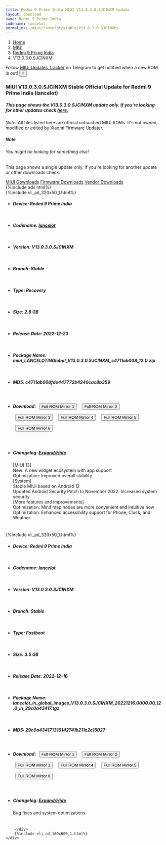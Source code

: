 ```yaml
---
title: Redmi 9 Prime India MIUI V13.0.3.0.SJCINXM Update
layout: download
name: Redmi 9 Prime India
codename: lancelot
permalink: /miui/lancelot/stable/V13.0.3.0.SJCINXM/
---
```

<nav aria-label="breadcrumb">
    <ol class="breadcrumb">
        <li class="breadcrumb-item"><a href="/">Home</a></li>
        <li class="breadcrumb-item"><a href="/miui/">MIUI</a></li>
        <li class="breadcrumb-item"><a href="/miui/lancelot/">Redmi 9 Prime India</a></li>
        <li class="breadcrumb-item active" aria-current="page">V13.0.3.0.SJCINXM</li>
    </ol>
</nav>
<div class="alert alert-primary alert-dismissible fade show" role="alert">
    Follow <a href="https://t.me/MIUIUpdatesTracker" class="alert-link">MIUI Updates Tracker</a> on Telegram to get
    notified when a new ROM is out!
    <button type="button" class="close" data-dismiss="alert" aria-label="Close">
        <span aria-hidden="true">&times;</span>
    </button>
</div>
<div class="col-12 mx-auto">
    <h3 class="title bg-light p-2 rounded">MIUI V13.0.3.0.SJCINXM Stable Official Update for Redmi 9 Prime India (lancelot)</h3>
    <h5>This page shows the V13.0.3.0.SJCINXM update only. If you're looking for other updates check
        <a href="/miui/lancelot/">here.</a></h5>
    <p><i>Note: </i>All files listed here are official untouched MIUI ROMs.
        It's not owned, modified or edited by Xiaomi Firmware Updater.</p>
    <div class="card">
        <div class="card-body">
            <h5 class="card-title">Note</h5>
            <h6 class="card-subtitle mb-2 text-muted">You might be looking for something else!</h6>
            <p class="card-text">This page shows a single update only.
                If you're looking for another update or other downloads check:</p>
            <a href="/miui/" class="card-link">MIUI Downloads</a>
            <a href="/firmware/" class="card-link">Firmware Downloads</a>
            <a href="/vendor/" class="card-link">Vendor Downloads</a>
        </div>
    </div>
    {%include ads.html%}
    <div class="row justify-content-center">
        <div class="col-10" id="downloads">
                    <div class="card card-body">
            {%include vli_ad_320x50_1.html%}
            <ul class="list-unstyled">
                <li style="padding-bottom: 10px;">
                    <h5><b>Device: </b>Redmi 9 Prime India</h5>
                </li>
                <li style="padding-bottom: 10px;">
                    <h5><b>Codename: </b> <a href="/miui/lancelot/" target="_blank">lancelot</a> </h5>
                </li>
                <li style="padding-bottom: 10px;">
                    <h5><b>Version: </b>V13.0.3.0.SJCINXM</h5>
                </li>
                <li style="padding-bottom: 10px;">
                    <h5><b>Branch: </b>Stable</h5>
                </li>
                <li style="padding-bottom: 10px;">
                    <h5><b>Type: </b>Recovery</h5>
                </li>
                <li style="padding-bottom: 10px;">
                    <h5><b>Size: </b>2.8 GB</h5>
                </li>
                <li style="padding-bottom: 10px;">
                    <h5><b>Release Date: </b>2022-12-23</h5>
                </li>
                <li style="padding-bottom: 10px;">
                    <h5><b>Package Name: </b><span id="filename" class="text-dark">miui_LANCELOTINGlobal_V13.0.3.0.SJCINXM_c4711ab008_12.0.zip</span></h5>
                </li>
                <li style="padding-bottom: 10px;">
                    <h5><b>MD5: </b><span id="md5" class="text-muted">c4711ab008fde447772b4240cac8b359</span></h5>
                </li>
                <li style="padding-bottom: 10px;">
                    <h5><b>Download: </b> <button type="button" id="download" class="btn btn-primary" style="margin: 7px;" onclick="window.open('https://cdn-ota.azureedge.net/V13.0.3.0.SJCINXM/miui_LANCELOTINGlobal_V13.0.3.0.SJCINXM_c4711ab008_12.0.zip', '_blank');"><i class="fa fa-download"></i> Full ROM Mirror 1</button> <button type="button" id="download" class="btn btn-primary" style="margin: 7px;" onclick="window.open('https://cdnorg.d.miui.com/V13.0.3.0.SJCINXM/miui_LANCELOTINGlobal_V13.0.3.0.SJCINXM_c4711ab008_12.0.zip', '_blank');"><i class="fa fa-download"></i> Full ROM Mirror 2</button> <button type="button" id="download" class="btn btn-primary" style="margin: 7px;" onclick="window.open('https://bkt-sgp-miui-ota-update-alisgp.oss-ap-southeast-1.aliyuncs.com/V13.0.3.0.SJCINXM/miui_LANCELOTINGlobal_V13.0.3.0.SJCINXM_c4711ab008_12.0.zip', '_blank');"><i class="fa fa-download"></i> Full ROM Mirror 3</button> <button type="button" id="download" class="btn btn-primary" style="margin: 7px;" onclick="window.open('https://bn.d.miui.com/V13.0.3.0.SJCINXM/miui_LANCELOTINGlobal_V13.0.3.0.SJCINXM_c4711ab008_12.0.zip', '_blank');"><i class="fa fa-download"></i> Full ROM Mirror 4</button> <button type="button" id="download" class="btn btn-primary" style="margin: 7px;" onclick="window.open('https://bigota.d.miui.com/V13.0.3.0.SJCINXM/miui_LANCELOTINGlobal_V13.0.3.0.SJCINXM_c4711ab008_12.0.zip', '_blank');"><i class="fa fa-download"></i> Full ROM Mirror 5</button> <button type="button" id="download" class="btn btn-primary" style="margin: 7px;" onclick="window.open('https://hugeota.d.miui.com/V13.0.3.0.SJCINXM/miui_LANCELOTINGlobal_V13.0.3.0.SJCINXM_c4711ab008_12.0.zip', '_blank');"><i class="fa fa-download"></i> Full ROM Mirror 6</button></h5>
                </li>
                <li style="padding-bottom: 10px;">
                    <h5><b>Changelog: </b><a href="#lancelot_1_changelog" data-toggle="collapse" role="button"
                            aria-expanded="false" aria-controls="lancelot_1_changelog"> <i class="fa fa-arrow-down"
                                aria-hidden="true"></i> Expand/Hide</a></h5>
                    <div class="collapse" id="lancelot_1_changelog">
                        <p id="changelog_text">[MIUI 13]<br>New: A new widget ecosystem with app support<br>Optimization: Improved overall stability<br>[System]<br>Stable MIUI based on Android 12<br>Updated Android Security Patch to November 2022. Increased system security.<br>[More features and improvements]<br>Optimization: Mind map nodes are more convenient and intuitive now<br>Optimization: Enhanced accessibility support for Phone, Clock, and Weather</p>
                    </div>
                </li>
            </ul>
        </div>
        <div class="card card-body">
            {%include vli_ad_320x50_1.html%}
            <ul class="list-unstyled">
                <li style="padding-bottom: 10px;">
                    <h5><b>Device: </b>Redmi 9 Prime India</h5>
                </li>
                <li style="padding-bottom: 10px;">
                    <h5><b>Codename: </b> <a href="/miui/lancelot/" target="_blank">lancelot</a> </h5>
                </li>
                <li style="padding-bottom: 10px;">
                    <h5><b>Version: </b>V13.0.3.0.SJCINXM</h5>
                </li>
                <li style="padding-bottom: 10px;">
                    <h5><b>Branch: </b>Stable</h5>
                </li>
                <li style="padding-bottom: 10px;">
                    <h5><b>Type: </b>Fastboot</h5>
                </li>
                <li style="padding-bottom: 10px;">
                    <h5><b>Size: </b>3.5 GB</h5>
                </li>
                <li style="padding-bottom: 10px;">
                    <h5><b>Release Date: </b>2022-12-16</h5>
                </li>
                <li style="padding-bottom: 10px;">
                    <h5><b>Package Name: </b><span id="filename" class="text-dark">lancelot_in_global_images_V13.0.3.0.SJCINXM_20221216.0000.00_12.0_in_29c0a43417.tgz</span></h5>
                </li>
                <li style="padding-bottom: 10px;">
                    <h5><b>MD5: </b><span id="md5" class="text-muted">29c0a434171316142741b211e2e15027</span></h5>
                </li>
                <li style="padding-bottom: 10px;">
                    <h5><b>Download: </b> <button type="button" id="download" class="btn btn-primary" style="margin: 7px;" onclick="window.open('https://cdn-ota.azureedge.net/V13.0.3.0.SJCINXM/lancelot_in_global_images_V13.0.3.0.SJCINXM_20221216.0000.00_12.0_in_29c0a43417.tgz', '_blank');"><i class="fa fa-download"></i> Full ROM Mirror 1</button> <button type="button" id="download" class="btn btn-primary" style="margin: 7px;" onclick="window.open('https://cdnorg.d.miui.com/V13.0.3.0.SJCINXM/lancelot_in_global_images_V13.0.3.0.SJCINXM_20221216.0000.00_12.0_in_29c0a43417.tgz', '_blank');"><i class="fa fa-download"></i> Full ROM Mirror 2</button> <button type="button" id="download" class="btn btn-primary" style="margin: 7px;" onclick="window.open('https://bkt-sgp-miui-ota-update-alisgp.oss-ap-southeast-1.aliyuncs.com/V13.0.3.0.SJCINXM/lancelot_in_global_images_V13.0.3.0.SJCINXM_20221216.0000.00_12.0_in_29c0a43417.tgz', '_blank');"><i class="fa fa-download"></i> Full ROM Mirror 3</button> <button type="button" id="download" class="btn btn-primary" style="margin: 7px;" onclick="window.open('https://bn.d.miui.com/V13.0.3.0.SJCINXM/lancelot_in_global_images_V13.0.3.0.SJCINXM_20221216.0000.00_12.0_in_29c0a43417.tgz', '_blank');"><i class="fa fa-download"></i> Full ROM Mirror 4</button> <button type="button" id="download" class="btn btn-primary" style="margin: 7px;" onclick="window.open('https://bigota.d.miui.com/V13.0.3.0.SJCINXM/lancelot_in_global_images_V13.0.3.0.SJCINXM_20221216.0000.00_12.0_in_29c0a43417.tgz', '_blank');"><i class="fa fa-download"></i> Full ROM Mirror 5</button> <button type="button" id="download" class="btn btn-primary" style="margin: 7px;" onclick="window.open('https://hugeota.d.miui.com/V13.0.3.0.SJCINXM/lancelot_in_global_images_V13.0.3.0.SJCINXM_20221216.0000.00_12.0_in_29c0a43417.tgz', '_blank');"><i class="fa fa-download"></i> Full ROM Mirror 6</button></h5>
                </li>
                <li style="padding-bottom: 10px;">
                    <h5><b>Changelog: </b><a href="#lancelot_2_changelog" data-toggle="collapse" role="button"
                            aria-expanded="false" aria-controls="lancelot_2_changelog"> <i class="fa fa-arrow-down"
                                aria-hidden="true"></i> Expand/Hide</a></h5>
                    <div class="collapse" id="lancelot_2_changelog">
                        <p id="changelog_text">Bug fixes and system optimizations.</p>
                    </div>
                </li>
            </ul>
        </div>

        </div>
        {%include vli_ad_160x600_1.html%}
    </div>
</div>
